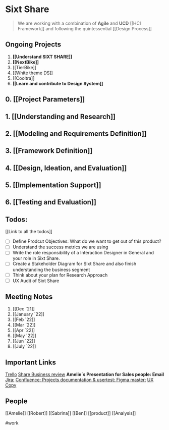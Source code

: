 # Sixt Share
> We are working with a combination of **Agile** and **UCD** [[HCI Framework]] and following the quintessential [[Design Process]] 
## Ongoing Projects
1. **[[Understand SIXT SHARE]]**
1. **[[NextBike]]**
2. [[TierBike]]
3. [[White theme DS]]
4. [[Cooltra]]
5. **[[Learn and contribute to Design System]]**

## 0. [[Project Parameters]]

## 1. [[Understanding and Research]]

## 2. [[Modeling and Requirements Definition]]

## 3. [[Framework Definition]]

## 4. [[Design, Ideation, and Evaluation]]

## 5. [[Implementation Support]]

## 6. [[Testing and Evaluation]]

##  Todos:
[[Link to all the todos]]
- [ ] Define Prodcut Objectives: What do we want to get out of this product?
- [ ] Understand the success metrics we are using
- [ ] Write the role responsibility of a Interaction Designer in General and your role in Sixt Share.
- [ ] Create a Stakeholder Diagram for SIxt Share and also finish understanding the business segment
- [ ] Think about your plan for Research Approach
- [ ] UX Audit of Sixt Share

##  Meeting Notes
1. [[Dec ´21]]
2. [[January ´22]]
2. [[Feb ´22]]
3. [[Mar ´22]]
4. [[Apr ´22]]
5. [[May ´22]]
6. [[Jun ´22]]
7. [[July ´22]]

##  Important Links
[Trello](https://trello.com/c/Zr3NyS9I/15-sixt-share)
[Share Business review](https://confluence.sixt.com/display/SSMP/SIXT+share+Business+Review)
**Amelie´s Presentation for Sales people: Email**
[Jira:]( https://jira.sixt.com/secure/RapidBoard.jspa?projectKey=OPSD&rapidView=343)
[Confluence: ]( https://confluence.sixt.com/pages/viewpage.action?pageId=11407006)
[Projects documentation & usertest: ](https://confluence.sixt.com/x/NTyRC)
[Figma master:](https://www.figma.com/file/ZGg6V8lzeLxzmHZd0hDRvf/00-Share-App-Master?node-id=32%3A83840)
[UX Copy](https://confluence.sixt.com/x/2PzdBQ)


## People
[[Amelie]]
[[Robert]]
[[Sabrina]]
[[Ben]]
[[product]]
[[Analysis]]


#work
